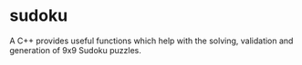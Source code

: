 # sudoku
A C++ provides useful functions which help with the solving, validation and generation of 9x9 Sudoku puzzles.
